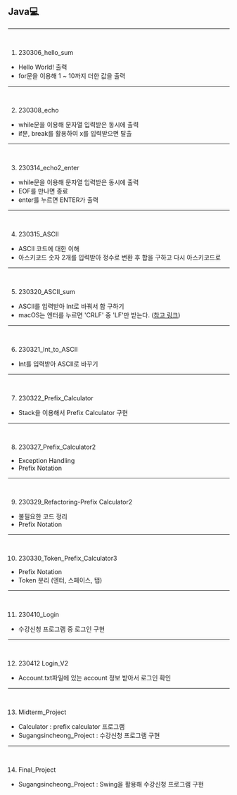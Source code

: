 ## Java💻

---
<br>

1. 230306_hello_sum

- Hello World! 출력
- for문을 이용해 1 ~ 10까지 더한 값을 출력

---
<br>

2. 230308_echo

- while문을 이용해 문자열 입력받은 동시에 출력
- if문, break를 활용하여 x를 입력받으면 탈출

---
<br>

3. 230314_echo2_enter

- while문을 이용해 문자열 입력받은 동시에 출력
- EOF를 만나면 종료
- enter를 누르면 ENTER가 출력

---
<br>

4. 230315_ASCII

- ASCII 코드에 대한 이해
- 아스키코드 숫자 2개를 입력받아 정수로 변환 후 합을 구하고 다시 아스키코드로 

---
<br>

5. 230320_ASCII_sum

- ASCII를 입력받아 Int로 바꿔서 합 구하기
- macOS는 엔터를 누르면 'CRLF' 중 'LF'만 받는다. ([참고 링크](https://www.oreilly.com/library/view/mac-os-x/0596004605/ch01s06.html))

---
<br>

6. 230321_Int_to_ASCII

- Int를 입력받아 ASCII로 바꾸기

---
<br>

7. 230322_Prefix_Calculator

- Stack을 이용해서 Prefix Calculator 구현

---
<br>

8. 230327_Prefix_Calculator2

- Exception Handling
- Prefix Notation

---
<br>

9. 230329_Refactoring-Prefix Calculator2

- 불필요한 코드 정리
- Prefix Notation

---
<br>

10. 230330_Token_Prefix_Calculator3

- Prefix Notation
- Token 분리 (엔터, 스페이스, 탭)

---
<br>

11. 230410_Login

- 수강신청 프로그램 중 로그인 구현

---
<br>

12. 230412 Login_V2

- Account.txt파일에 있는 account 정보 받아서 로그인 확인

---
<br>

13. Midterm_Project

- Calculator : prefix calculator 프로그램 
- Sugangsincheong_Project : 수강신청 프로그램 구현

---
<br>

14. Final_Project

- Sugangsincheong_Project : Swing을 활용해 수강신청 프로그램 구현
